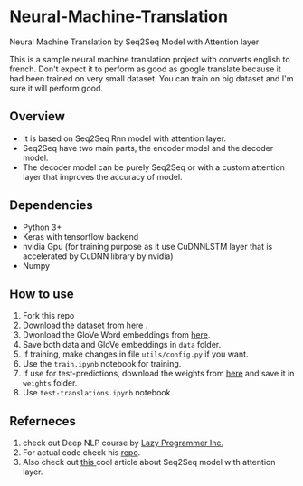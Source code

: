 # Neural-Machine-Translation
Neural Machine Translation by Seq2Seq Model with Attention layer

This is a sample neural machine translation project with converts english to french. Don't expect it to perform as good as google translate because it had been trained on very small dataset. You can train on big dataset and I'm sure it will perform good.

## Overview
* It is based on Seq2Seq Rnn model with attention layer.<br/>
* Seq2Seq have two main parts, the encoder model and the decoder model. <br/>
* The decoder model can be purely Seq2Seq or with a custom attention layer that improves the accuracy of model.

## Dependencies
* Python 3+
* Keras with tensorflow backend
* nvidia Gpu (for training purpose as it use CuDNNLSTM layer that is accelerated by CuDNN library by nvidia)
* Numpy

## How to use
1. Fork this repo
2. Download the dataset from <a href='https://github.com/susanli2016/NLP-with-Python/tree/master/data'>here</a> .
3. Dwonload the GloVe Word embeddings from <a href='http://nlp.stanford.edu/data/glove.6B.zip'> here</a>.
4. Save both data and GloVe embeddings in ```data``` folder.
5. If training, make changes in file ```utils/config.py``` if you want.
6. Use the ```train.ipynb``` notebook for training.
7. If use for test-predictions, download the weights from <a href='https://drive.google.com/open?id=1x47sdloj6Ah6F7F7YvPZLRD8Pie7zsu8'>here</a> and save it in ```weights``` folder.
8. Use ```test-translations.ipynb``` notebook.

## Referneces
1. check out Deep NLP course by <a href='https://www.udemy.com/deep-learning-advanced-nlp/'> Lazy Programmer Inc. </a>
2. For actual code check his <a href='https://github.com/lazyprogrammer/machine_learning_examples'> repo</a>.
3. Also check out <a href='https://machinelearningmastery.com/encoder-decoder-attention-sequence-to-sequence-prediction-keras/'> this </a> cool article about Seq2Seq model with attention layer.
 

